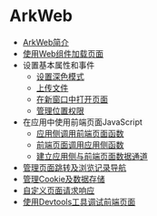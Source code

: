# ArkWeb

- [ArkWeb简介](../web/web-component-overview.md)
- [使用Web组件加载页面](../web/web-page-loading-with-web-components.md)
- 设置基本属性和事件
  - [设置深色模式](../web/web-set-dark-mode.md)
  - [上传文件](../web/web-file-upload.md)
  - [在新窗口中打开页面](../web/web-open-in-new-window.md)
  - [管理位置权限](../web/web-geolocation-permission.md)
- 在应用中使用前端页面JavaScript
  - [应用侧调用前端页面函数](../web/web-in-app-frontend-page-function-invoking.md)
  - [前端页面调用应用侧函数](../web/web-in-page-app-function-invoking.md)
  - [建立应用侧与前端页面数据通道](../web/web-app-page-data-channel.md)
- [管理页面跳转及浏览记录导航](../web/web-redirection-and-browsing-history-mgmt.md)
- [管理Cookie及数据存储](../web/web-cookie-and-data-storage-mgmt.md)
- [自定义页面请求响应](../web/web-resource-interception-request-mgmt.md)
- [使用Devtools工具调试前端页面](../web/web-debugging-with-devtools.md)